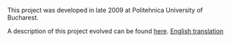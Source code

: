 This project was developed in late 2009 at Politehnica University of Bucharest.

A description of this project evolved can be found [here](http://ro.wordpress.com/tag/echipa-7/). [English translation](http://translate.google.com/translate?js=n&prev=_t&hl=en&ie=UTF-8&layout=2&eotf=1&sl=ro&tl=en&u=http%3A%2F%2Fro.wordpress.com%2Ftag%2Fechipa-7%2F&act=url)